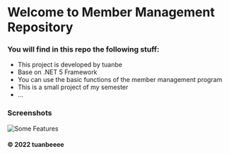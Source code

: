 # Welcome to Member Management Repository
### You will find in this repo the following stuff:
* This project is developed by tuanbe
* Base on .NET 5 Framework
* You can use the basic functions of the member management program 
* This is a small project of my semester
* ...

### Screenshots
![Some Features]()


#### © 2022 tuanbeeee
